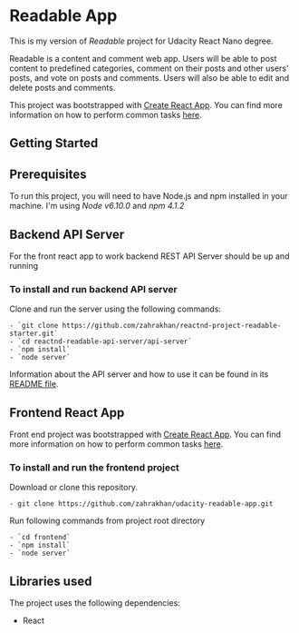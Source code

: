 # Readable App
This is my version of *Readable* project for Udacity React Nano degree.

Readable is a content and comment web app. Users will be able to post content to predefined categories, comment on their posts and other users' posts, and vote on posts and comments. Users will also be able to edit and delete posts and comments.

This project was bootstrapped with [Create React App](https://github.com/facebookincubator/create-react-app). You can find more information on how to perform common tasks [here](https://github.com/facebookincubator/create-react-app/blob/master/packages/react-scripts/template/README.md).

## Getting Started

## Prerequisites

To run this project, you will need to have Node.js and npm installed in your machine.
I'm using *Node v6.10.0* and *npm 4.1.2*

## Backend API Server

For the front react app to work backend REST API Server should be up and running

### To install and run backend API server

Clone and run the server using the following commands:

    - `git clone https://github.com/zahrakhan/reactnd-project-readable-starter.git`
    - `cd reactnd-readable-api-server/api-server`
    - `npm install`
    - `node server`

Information about the API server and how to use it can be found in its [README file](api-server/README.md).


## Frontend React App

Front end project was bootstrapped with [Create React App](https://github.com/facebookincubator/create-react-app). You can find more information on how to perform common tasks [here](https://github.com/facebookincubator/create-react-app/blob/master/packages/react-scripts/template/README.md).

### To install and run the frontend project

Download or clone this repository.
```
- git clone https://github.com/zahrakhan/udacity-readable-app.git
```

Run following commands from project root directory

    - `cd frontend`
    - `npm install`
    - `node server`

## Libraries used

The project uses the following dependencies:

* React

